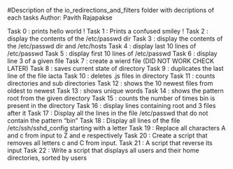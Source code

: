 #Description of the io_redirections_and_filters folder with decriptions of each tasks 
Author:  Pavith Rajapakse

Task 0 : prints hello world !
Task 1 : Prints a confused smiley !
Task 2 : display the contents of the /etc/passwd dir
Task 3 : display the contents of the /etc/passwd dir and /etc/hosts
Task 4 : display last 10 lines of  /etc/passwd
Task 5 : display first 10 lines of  /etc/passwd
Task 6 : display line 3 of a given file
Task 7 : create a wierd file (DID NOT WORK CHECK LATER)
Task 8 : saves current state of directory
Task 9 : duplicates the last line of the file iacta
Task 10 : deletes .js files in directory
Task 11 : counts directories and sub directories
Task 12 : shows the 10 newest files from oldest to newest
Task 13 : shows unique words
Task 14 : shows the pattern root from the given directory
Task 15 : counts the number of times bin is present in the directory
Task 16 : display lines containing root and 3 files after it
Task 17 : Display all the lines in the file /etc/passwd that do not contain the pattern “bin”
Task 18 : Display all lines of the file /etc/ssh/sshd_config starting with a letter
Task 19 : Replace all characters A and c from input to Z and e respectively
Task 20 : Create a script that removes all letters c and C from input.
Task 21 : A script that reverse its input
Task 22 : Write a script that displays all users and their home directories, sorted by users




































